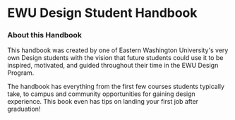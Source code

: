 # EWU Design Student Handbook

### About this Handbook

This handbook was created by one of Eastern Washington University's very own Design students with the vision that future students could use it to be inspired, motivated, and guided throughout their time in the EWU Design Program.

The handbook has everything from the first few courses students typically take, to campus and community opportunities for gaining design experience. This book even has tips on landing your first job after graduation! 

